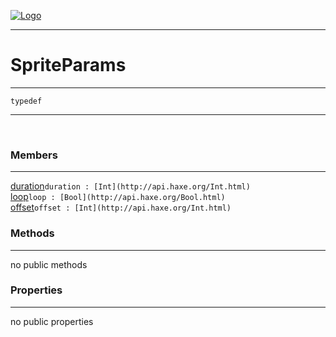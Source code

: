 
[![Logo](../../../../../../images/logo.png)](../../../../../../api/index.html)

---



<h1>SpriteParams</h1>



---

`typedef`
<span class="meta">

</span>


---

&nbsp;
&nbsp;

<h3>Members</h3> <hr/><span class="member apipage">
            <a name="duration"><a class="lift" href="#duration">duration</a></a><code class="signature apipage">duration : [Int](http://api.haxe.org/Int.html)</code><br/></span>
        <span class="small_desc_flat"></span><span class="member apipage">
            <a name="loop"><a class="lift" href="#loop">loop</a></a><code class="signature apipage">loop : [Bool](http://api.haxe.org/Bool.html)</code><br/></span>
        <span class="small_desc_flat"></span><span class="member apipage">
            <a name="offset"><a class="lift" href="#offset">offset</a></a><code class="signature apipage">offset : [Int](http://api.haxe.org/Int.html)</code><br/></span>
        <span class="small_desc_flat"></span>

<h3>Methods</h3> <hr/>no public methods

<h3>Properties</h3> <hr/>no public properties

&nbsp;
&nbsp;
&nbsp;